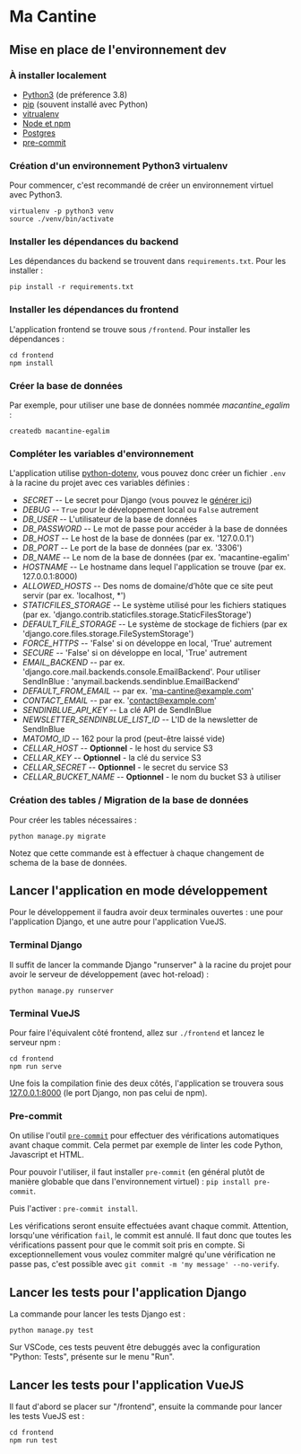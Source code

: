 # Ma Cantine

## Mise en place de l'environnement dev

### À installer localement
- [Python3](https://www.python.org/downloads/) (de préference 3.8)
- [pip](https://pip.pypa.io/en/stable/installing/) (souvent installé avec Python)
- [vitrualenv](https://virtualenv.pypa.io/en/stable/installation.html)
- [Node et npm](https://nodejs.org/en/download/)
- [Postgres](https://www.postgresql.org/download/)
- [pre-commit](https://pypi.org/project/pre-commit/)

### Création d'un environnement Python3 virtualenv

Pour commencer, c'est recommandé de créer un environnement virtuel avec Python3.

```
virtualenv -p python3 venv
source ./venv/bin/activate
```

### Installer les dépendances du backend

Les dépendances du backend se trouvent dans ```requirements.txt```. Pour les installer :

```
pip install -r requirements.txt
```

### Installer les dépendances du frontend

L'application frontend se trouve sous `/frontend`. Pour installer les dépendances :

```
cd frontend
npm install
```

### Créer la base de données

Par exemple, pour utiliser une base de données nommée *macantine_egalim* :

```
createdb macantine-egalim
```

### Compléter les variables d'environnement

L'application utilise [python-dotenv](https://pypi.org/project/python-dotenv/), vous pouvez donc créer un fichier `.env` à la racine du projet avec ces variables définies :

- *SECRET*  --  Le secret pour Django (vous pouvez le [générer ici](https://djecrety.ir/))
- *DEBUG*  --  `True` pour le développement local ou `False` autrement
- *DB_USER*  --  L'utilisateur de la base de données
- *DB_PASSWORD*  --  Le mot de passe pour accéder à la base de données
- *DB_HOST*  --  Le host de la base de données (par ex. '127.0.0.1')
- *DB_PORT*  --  Le port de la base de données (par ex. '3306')
- *DB_NAME*  --  Le nom de la base de données (par ex. 'macantine-egalim'
- *HOSTNAME*  --  Le hostname dans lequel l'application se trouve (par ex. 127.0.0.1:8000)
- *ALLOWED_HOSTS*  --  Des noms de domaine/d’hôte que ce site peut servir (par ex. 'localhost, *')
- *STATICFILES_STORAGE*  --  Le système utilisé pour les fichiers statiques (par ex. 'django.contrib.staticfiles.storage.StaticFilesStorage')
- *DEFAULT_FILE_STORAGE*  --  Le système de stockage de fichiers (par ex 'django.core.files.storage.FileSystemStorage')
- *FORCE_HTTPS*  --  'False' si on développe en local, 'True' autrement
- *SECURE*  --  'False' si on développe en local, 'True' autrement
- *EMAIL_BACKEND*  --  par ex. 'django.core.mail.backends.console.EmailBackend'. Pour utiliser SendInBlue : 'anymail.backends.sendinblue.EmailBackend'
- *DEFAULT_FROM_EMAIL*  --  par ex. 'ma-cantine@example.com'
- *CONTACT_EMAIL*  --  par ex. 'contact@example.com'
- *SENDINBLUE_API_KEY*  --  La clé API de SendInBlue
- *NEWSLETTER_SENDINBLUE_LIST_ID*  --  L'ID de la newsletter de SendInBlue
- *MATOMO_ID* -- 162 pour la prod (peut-être laissé vide)
- *CELLAR_HOST* -- **Optionnel** - le host du service S3
- *CELLAR_KEY* -- **Optionnel** - la clé du service S3
- *CELLAR_SECRET* -- **Optionnel** - le secret du service S3
- *CELLAR_BUCKET_NAME* -- **Optionnel** - le nom du bucket S3 à utiliser

### Création des tables / Migration de la base de données

Pour créer les tables nécessaires :

```
python manage.py migrate
```

Notez que cette commande est à effectuer à chaque changement de schema de la base de données.

## Lancer l'application en mode développement

Pour le développement il faudra avoir deux terminales ouvertes : une pour l'application Django, et une autre pour l'application VueJS.

### Terminal Django

Il suffit de lancer la commande Django "runserver" à la racine du projet pour avoir le serveur de développement (avec hot-reload) :

```
python manage.py runserver
```

### Terminal VueJS

Pour faire l'équivalent côté frontend, allez sur `./frontend` et lancez le serveur npm :

```
cd frontend
npm run serve
```

Une fois la compilation finie des deux côtés, l'application se trouvera sous [127.0.0.1:8000](127.0.0.1:8000) (le port Django, non pas celui de npm).

### Pre-commit

On utilise l'outil [`pre-commit`](https://pre-commit.com/) pour effectuer des vérifications automatiques
avant chaque commit. Cela permet par exemple de linter les code Python, Javascript et HTML.

Pour pouvoir l'utiliser, il faut installer `pre-commit` (en général plutôt de manière globable que dans
l'environnement virtuel) : `pip install pre-commit`.

Puis l'activer : `pre-commit install`.

Les vérifications seront ensuite effectuées avant chaque commit. Attention, lorsqu'une vérification `fail`,
le commit est annulé. Il faut donc que toutes les vérifications passent pour que le commit soit pris en
compte. Si exceptionnellement vous voulez commiter malgré qu'une vérification ne passe pas, c'est possible
avec `git commit -m 'my message' --no-verify`.

## Lancer les tests pour l'application Django

La commande pour lancer les tests Django est :

```
python manage.py test
```

Sur VSCode, ces tests peuvent être debuggés avec la configuration "Python: Tests", présente sur le menu "Run".

## Lancer les tests pour l'application VueJS

Il faut d'abord se placer sur "/frontend", ensuite la commande pour lancer les tests VueJS est :

```
cd frontend
npm run test
```
